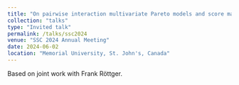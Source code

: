```yaml
---
title: "On pairwise interaction multivariate Pareto models and score matching (tentative title)"
collection: "talks"
type: "Invited talk"
permalink: /talks/ssc2024
venue: "SSC 2024 Annual Meeting"
date: 2024-06-02
location: "Memorial University, St. John's, Canada"
---
```


Based on joint work with Frank Röttger.
<!---
See the [slides](https://mic-lalancette.github.io/files/slides_EVA21.pdf).
-->
